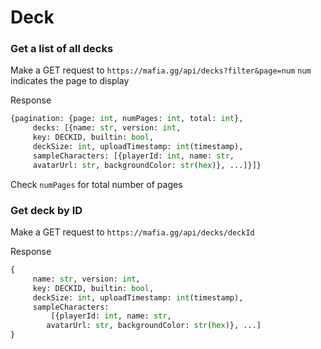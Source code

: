 # Deck

### Get a list of all decks
Make a GET request to `https://mafia.gg/api/decks?filter&page=num`
`num` indicates the page to display

Response
```python
{pagination: {page: int, numPages: int, total: int},
     decks: [{name: str, version: int,
     key: DECKID, builtin: bool,
     deckSize: int, uploadTimestamp: int(timestamp),
     sampleCharacters: [{playerId: int, name: str,
     avatarUrl: str, backgroundColor: str(hex)}, ...]}]}
```
Check `numPages` for total number of pages

### Get deck by ID
Make a GET request to `https://mafia.gg/api/decks/deckId`

Response
```python
{
     name: str, version: int,
     key: DECKID, builtin: bool,
     deckSize: int, uploadTimestamp: int(timestamp),
     sampleCharacters:
         [{playerId: int, name: str,
        avatarUrl: str, backgroundColor: str(hex)}, ...]
}
```